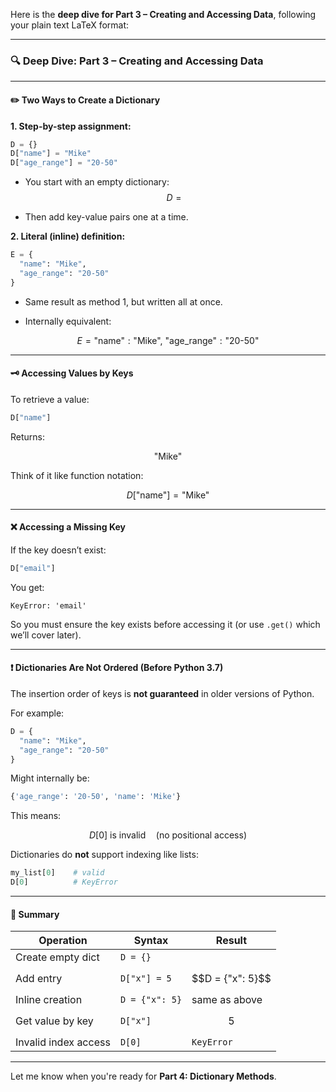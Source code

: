Here is the **deep dive for Part 3 – Creating and Accessing Data**, following your plain text LaTeX format:

---

### 🔍 **Deep Dive: Part 3 – Creating and Accessing Data**

---

#### ✏️ Two Ways to Create a Dictionary

**1. Step-by-step assignment:**

```python
D = {}
D["name"] = "Mike"
D["age_range"] = "20-50"
```

- You start with an empty dictionary: $$D = {}$$
    
- Then add key-value pairs one at a time.
    

**2. Literal (inline) definition:**

```python
E = {
  "name": "Mike",
  "age_range": "20-50"
}
```

- Same result as method 1, but written all at once.
    
- Internally equivalent:
    

$$ E = { \text{"name"} : \text{"Mike"},\ \text{"age_range"} : \text{"20-50"} } $$

---

#### 🗝 Accessing Values by Keys

To retrieve a value:

```python
D["name"]
```

Returns:

$$\text{"Mike"}$$

Think of it like function notation:

$$D[\text{"name"}] = \text{"Mike"}$$

---

#### ❌ Accessing a Missing Key

If the key doesn’t exist:

```python
D["email"]
```

You get:

```text
KeyError: 'email'
```

So you must ensure the key exists before accessing it (or use `.get()` which we’ll cover later).

---

#### ❗ Dictionaries Are Not Ordered (Before Python 3.7)

The insertion order of keys is **not guaranteed** in older versions of Python.

For example:

```python
D = {
  "name": "Mike",
  "age_range": "20-50"
}
```

Might internally be:

```python
{'age_range': '20-50', 'name': 'Mike'}
```

This means:

$$D[0] \text{ is invalid} \quad \text{(no positional access)}$$

Dictionaries do **not** support indexing like lists:

```python
my_list[0]    # valid
D[0]          # KeyError
```

---

#### 🧠 Summary

|Operation|Syntax|Result|
|---|---|---|
|Create empty dict|`D = {}`|$${}$$|
|Add entry|`D["x"] = 5`|$$D = {"x": 5}$$|
|Inline creation|`D = {"x": 5}`|same as above|
|Get value by key|`D["x"]`|$$5$$|
|Invalid index access|`D[0]`|`KeyError`|

---

Let me know when you're ready for **Part 4: Dictionary Methods**.